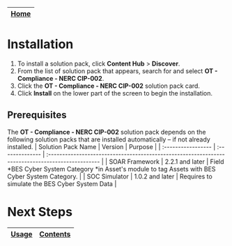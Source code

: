 | [Home](../README.md) |
| -------------------- |

# Installation

1. To install a solution pack, click **Content Hub** > **Discover**.
2. From the list of solution pack that appears, search for and select **OT - Compliance - NERC CIP-002**.
3. Click the **OT - Compliance - NERC CIP-002** solution pack card.
4. Click **Install** on the lower part of the screen to begin the installation.

## Prerequisites
The **OT - Compliance - NERC CIP-002** solution pack depends on the following solution packs that are installed automatically &ndash; if not already installed.
| Solution Pack Name | Version         | Purpose                                                                                           |
| :----------------- | :-------------- | :------------------------------------------------------------------------------------------------ |
| SOAR Framework     | 2.2.1 and later | Field *BES Cyber System Category *in Asset's module to tag Assets with BES Cyber System Category. |
| SOC Simulator      | 1.0.2 and later | Requires to simulate the BES Cyber System Data                                                    |



# Next Steps
| [Usage](./usage.md) | [Contents](./contents.md) |
| ------------------- | ------------------------- |